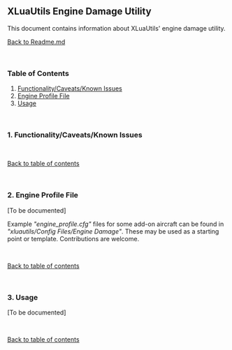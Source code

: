 ## XLuaUtils Engine Damage Utility

This document contains information about XLuaUtils' engine damage utility.

[Back to Readme.md](../README.md) 

&nbsp;

<a name="toc"></a>
### Table of Contents
1. [Functionality/Caveats/Known Issues](#1)  
2. [Engine Profile File](#2)   
3. [Usage](#3)   

&nbsp; 

<a name="1"></a>
### 1. Functionality/Caveats/Known Issues



&nbsp;

[Back to table of contents](#toc)

&nbsp;

<a name="1"></a>
### 2. Engine Profile File

[To be documented]

Example _"engine_profile.cfg"_ files for some add-on aircraft can be found in _"xluautils/Config Files/Engine Damage"_. These may be used as a starting point or template. Contributions are welcome.

&nbsp;

[Back to table of contents](#toc)

&nbsp;

<a name="1"></a>
### 3. Usage

[To be documented]

&nbsp;

[Back to table of contents](#toc)

&nbsp; 
 

